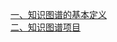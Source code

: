 [一、知识图谱的基本定义](https://github.com/Shunli-Wang/Basic_Knowledge_of_KG/blob/main/md_files/KG_basic.md)  
[二、知识图谱项目](https://github.com/Shunli-Wang/Basic_Knowledge_of_KG/blob/main/md_files/KG_projects.md)  
